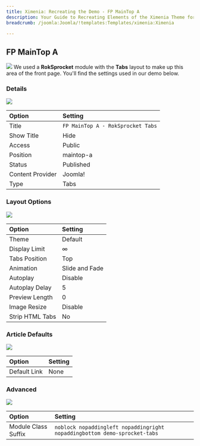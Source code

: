 ```yaml
---
title: Ximenia: Recreating the Demo - FP MainTop A
description: Your Guide to Recreating Elements of the Ximenia Theme for Joomla
breadcrumb: /joomla:Joomla/!templates:Templates/ximenia:Ximenia

---
```


FP MainTop A
-----
![][demo]
We used a **RokSprocket** module with the **Tabs** layout to make up this area of the front page. You'll find the settings used in our demo below.

### Details
![][demo2]

| Option           | Setting                           |  
| :--------------- | :-------------------------------- |  
| Title            | `FP MainTop A - RokSprocket Tabs` |  
| Show Title       | Hide                              |  
| Access           | Public                            |  
| Position         | maintop-a                         |  
| Status           | Published                         |  
| Content Provider | Joomla!                           |  
| Type             | Tabs                              |  

### Layout Options
![][demo3]

| Option          | Setting        |  
| :-------------- | :------------- |  
| Theme           | Default        |  
| Display Limit   | ∞              | 
| Tabs Position   | Top            |  
| Animation       | Slide and Fade |  
| Autoplay        | Disable        |  
| Autoplay Delay  | 5              |  
| Preview Length  | 0              |  
| Image Resize    | Disable        |  
| Strip HTML Tabs | No             |

### Article Defaults
![][demo4]

| Option       | Setting |  
| :----------- | :------ |  
| Default Link | None    |  

### Advanced
![][demo5]

| Option              | Setting                                                                   |  
| :------------------ | :------------------------------------------------------------------------ |  
| Module Class Suffix | `noblock nopaddingleft nopaddingright nopaddingbottom demo-sprocket-tabs` |  

[demo]: assets/demo_2.jpeg
[demo2]: assets/maintop_1.jpeg
[demo3]: assets/maintop_2.jpeg
[demo4]: assets/maintop_3.jpeg
[demo5]: assets/maintop_4.jpeg